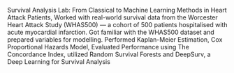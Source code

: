 Survival Analysis Lab: From Classical to Machine Learning Methods in Heart Attack Patients, Worked with real-world survival data from the Worcester Heart Attack Study (WHAS500) — a cohort of 500 patients hospitalised with acute myocardial infarction. Got familiar with the WHAS500 dataset and prepared variables for modelling. Performed Kaplan-Meier Estimation, Cox Proportional Hazards Model, Evaluated Performance using The Concordance Index, utilized Random Survival Forests and DeepSurv, a Deep Learning for Survival Analysis
